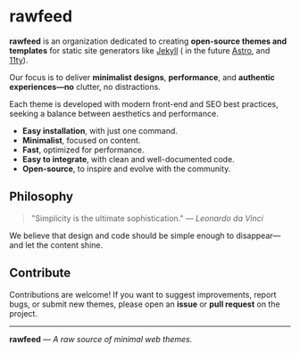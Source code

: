# rawfeed

**rawfeed** is an organization dedicated to creating **open-source themes and templates** for static
site generators like [Jekyll](https://jekyllrb.com) ( in the future [Astro](https://astro.build),
and [11ty](https://www.11ty.dev)).

Our focus is to deliver **minimalist designs**, **performance**, and **authentic experiences—no**
clutter, no distractions.

Each theme is developed with modern front-end and SEO best practices, seeking a balance between
aesthetics and performance.

- **Easy installation**, with just one command.
- **Minimalist**, focused on content.
- **Fast**, optimized for performance.
- **Easy to integrate**, with clean and well-documented code.
- **Open-source**, to inspire and evolve with the community.

## Philosophy

> "Simplicity is the ultimate sophistication." — *Leonardo da Vinci*

We believe that design and code should be simple enough to disappear—and let the content shine.

## Contribute

Contributions are welcome!
If you want to suggest improvements, report bugs, or submit new themes, please open an **issue** or
**pull request** on the project.

---

**rawfeed** — *A raw source of minimal web themes.*

